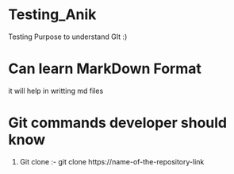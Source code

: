 # Testing_Anik
Testing Purpose to understand GIt :)

# Can learn MarkDown Format
it will help in writting md files

# Git commands developer should know
1. Git clone :- git clone  https://name-of-the-repository-link

